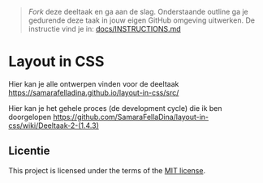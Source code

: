> _Fork_ deze deeltaak en ga aan de slag. Onderstaande outline ga je gedurende deze taak in jouw eigen GitHub omgeving uitwerken. 
De instructie vind je in: [docs/INSTRUCTIONS.md](docs/INSTRUCTIONS.md)

# Layout in CSS

Hier kan je alle ontwerpen vinden voor de deeltaak https://samarafelladina.github.io/layout-in-css/src/

Hier kan je het gehele proces (de development cycle) die ik ben doorgelopen https://github.com/SamaraFellaDina/layout-in-css/wiki/Deeltaak-2-(1.4.3)

## Licentie

This project is licensed under the terms of the [MIT license](./LICENSE).
